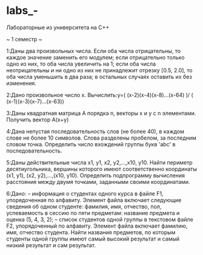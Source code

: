 # labs_-
Лабораторные из университета на С++

~ 1 семестр ~

1:Даны два произвольных числа. Если оба числа отрицательны, то каждое 
значение заменить его модулем; если отрицательно только одно из них, то 
оба числа увеличить на 1; если оба числа неотрицательны и ни одно из них 
не принадлежит отрезку [0.5, 2.0], то оба числа уменьшить в два раза; в 
остальных случаях оставить их без изменения.

2:Дано произвольное число x. Вычислить:y=( (x-2)(x-4)(x-8)...(x-64) )/ ( (x-1)(x-3)(x-7)...(x-63))

3:Даны квадратная матрица A порядка n, векторы x и y с n элементами. 
Получить вектор A(x+y)

4:Дана непустая последовательность слов (не более 40), в каждом слове не 
более 10 символов. Слова разделены пробелом, за последним словом точка. 
Определить число вхождений группы букв 'abc' в последовательность.

5:Даны действительные числа x1, y1, x2, y2,…,x10, y10. Найти периметр 
десятиугольника, вершины которого имеют соответственно координаты (x1, 
y1), (x2, y2),…,(x10, y10). Определить подпрограмму вычисления расстояния 
между двумя точками, заданными своими координатами.

6:Дано:
– информация о студентах одного курса в файле F1, упорядоченная по 
алфавиту. Элемент файла включает следующие сведения об одном студенте: 
фамилия, имя, отчество, пол, успеваемость в сессию по пяти предметам: 
название предмета и оценка (5, 4, 3, 2);
– список студентов одной группы в текстовом файле F2, упорядоченный по 
алфавиту. Элемент файла включает фамилию, имя, отчество студента. 
Найти названия предметов, по которым студенты одной группы имеют 
самый высокий результат и самый низкий результат и сам результат.